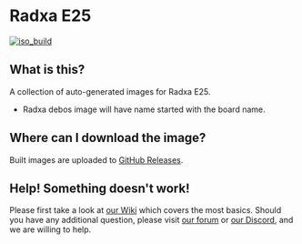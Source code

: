 # Radxa E25
[![iso_build](https://github.com/radxa-build/radxa-e25/workflows/Build/badge.svg)](https://github.com/radxa-build/radxa-e25/actions/workflows/build.yml)

## What is this?

A collection of auto-generated images for Radxa E25.

* Radxa debos image will have name started with the board name.

## Where can I download the image?

Built images are uploaded to [GitHub Releases](https://github.com/radxa-build/radxa-e25/releases/latest).

## Help! Something doesn't work!

Please first take a look at [our Wiki](https://wiki.radxa.com/Home) which covers the most basics.
Should you have any additional question, please visit [our forum](https://rock.sh/go) or [our Discord](https://rock.sh/go), and we are willing to help.

